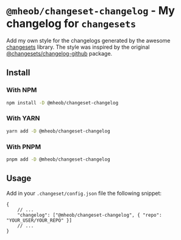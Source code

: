 # `@mheob/changeset-changelog` - My changelog for `changesets`

Add my own style for the changelogs generated by the awesome [changesets](https://github.com/changesets/changesets) library. The
style was inspired by the original
[@changesets/changelog-github](https://github.com/changesets/changesets/tree/main/packages/changelog-github) package.

## Install

### With NPM

```sh
npm install -D @mheob/changeset-changelog
```

### With YARN

```sh
yarn add -D @mheob/changeset-changelog
```

### With PNPM

```sh
pnpm add -D @mheob/changeset-changelog
```

## Usage

Add in your `.changeset/config.json` file the following snippet:

```jsonc
{
	// ...
	"changelog": ["@mheob/changeset-changelog", { "repo": "YOUR_USER/YOUR_REPO" }]
	// ...
}
```
